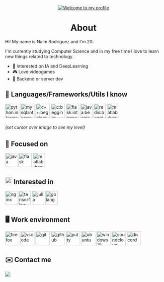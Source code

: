 <div align="center">
  <a href="https://git.io/typing-svg"><img src="https://readme-typing-svg.herokuapp.com?font=Asap&size=27&color=53FF32&center=true&vCenter=true&width=500&lines=Welcome+to+my+profile" alt="Welcome to my profile"></a>
</div>


<div align="center">
  <h1> About </h1> 
</div>

Hi! My name is Naím Rodríguez and I'm 20.

I'm currently studying Computer Science and in my free time I love to learn new things related to technology.

* 🤖 Interested on IA and DeepLearning
* 🎮 Love videogames 
* 💾 Backend or server dev

## 🧠 Languages/Frameworks/Utils I know 

<div>
  <image height="45px" width="45px" title="python:intermediate" src="https://github.com/devicons/devicon/blob/master/icons/python/python-original.svg">
  <image height="45px" width="45px" title="mysql:intermediate" src="https://github.com/devicons/devicon/blob/master/icons/mysql/mysql-original.svg">
  <image height="45px" width="45px" title="c++:begginer" src="https://github.com/devicons/devicon/blob/master/icons/cplusplus/cplusplus-original.svg">
  <image height="45px" width="45px" title="c:begginer" src="https://github.com/devicons/devicon/blob/master/icons/c/c-original.svg">
  <image height="45px" width="42px" title="flask:intermediate" src="https://flask.palletsprojects.com/en/1.1.x/_static/flask-icon.png">
  <image height="45px" width="39px" title="java:begginer" src="https://github.com/devicons/devicon/blob/master/icons/java/java-original.svg">
  <image height="45px" width="39px" title="redis:begginer" src="https://github.com/devicons/devicon/blob/master/icons/redis/redis-original.svg">
  <image height="45px" width="39px" title="matlab:begginer" src="https://github.com/devicons/devicon/blob/master/icons/matlab/matlab-original.svg">
</div>

<h6>(set cursor over image to see my level)</h6>
    
## 💭 Focused on
    
<div>
  <image height="45px" width="39px" title="java" src="https://github.com/devicons/devicon/blob/master/icons/java/java-original.svg">
  <image height="45px" width="42px" title="flask" src="https://flask.palletsprojects.com/en/1.1.x/_static/flask-icon.png">
  <image height="45px" width="39px" title="matlab:begginer" src="https://github.com/devicons/devicon/blob/master/icons/matlab/matlab-original.svg">
</div>

## <image height="22px" width="22px" src="https://github.githubassets.com/images/icons/emoji/unicode/1f914.png"> Interested in

<div>
  <image height="45px" width="39px" title="nginx" src="https://logodownload.org/wp-content/uploads/2018/03/nginx-logo-1.png">
  <image height="45px" width="39px" title="tensorflow" src="https://github.com/devicons/devicon/blob/master/icons/tensorflow/tensorflow-original.svg">
  <image height="45px" width="39px" title="julia" src="https://github.com/devicons/devicon/blob/master/icons/julia/julia-original.svg">
  <image height="45px" width="39px" title="golang" src="https://github.com/devicons/devicon/blob/master/icons/go/go-original.svg">
</div>

## 🖥️ Work environment
    
<div>
  <image height="45px" width="45px" title="firefox" src="https://cdn.icon-icons.com/icons2/2552/PNG/512/firefox_browser_logo_icon_152991.png">
  <image height="45px" width="45px" title="vscode" src="https://github.com/devicons/devicon/blob/master/icons/vscode/vscode-original.svg">
  <image height="45px" width="45px" title="git" src="https://github.com/devicons/devicon/blob/master/icons/git/git-original.svg">
  <image height="45px" width="45px" title="github" src="https://github.com/devicons/devicon/blob/master/icons/github/github-original.svg">
  <image height="45px" width="45px" title="putty" src="https://github.com/devicons/devicon/blob/master/icons/putty/putty-original.svg">
  <image height="45px" width="45px" title="ubuntu" src="https://github.com/devicons/devicon/blob/master/icons/ubuntu/ubuntu-plain.svg">
  <image height="45px" width="45px" title="windows10" src="https://logodownload.org/wp-content/uploads/2016/03/Windows-10-logo-8.png">
  <image height="45px" width="45px" title="soundcloud" src="https://logodix.com/logo/15030.png">
  <image height="45px" width="45px" title="discord" src="https://clipground.com/images/discord-logo-png-3.png">
</div>

## ✉️ Contact me

<div>
  <a href="mailto:naimrodrey@proton.me"> <img src="https://img.shields.io/static/v1?label&message=naimrodrey@proton.me&color=blue&logo=protonmail"> </a>
</div>
